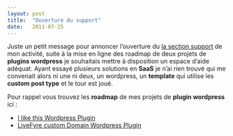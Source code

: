 ```yaml
---
layout:	post
title:	"Ouverture du support"
date:	2011-07-25
---
```


  Juste un petit message pour annoncer l’ouverture du [la section support](http://support.thibaultmilan.com/ "Support Thibault Milan - Développement Web Metz Nancy Lorraine Luxembourg") de mon activité, suite à la mise en ligne des roadmap de deux projets de **plugins wordpress** je souhaitais mettre à disposition un espace d’aide adéquat. Ayant essayé plusieurs solutions en **SaaS** je n’ai rien trouvé qui me convenait alors ni une ni deux, un wordpress, un **template** qui utilise les **custom post type** et le tour est joué.

Pour rappel vous trouvez les **roadmap** de mes projets de **plugin wordpress** ici :

* [I like this Wordpress Plugin](http://roadma.ps/LD "Plugin Wordpress I Like this , Thibault Milan")
* [LiveFyre custom Domain Wordpress Plugin](http://roadma.ps/BE "Plugin Wordpress Livefyre , Thibault Milan")
  